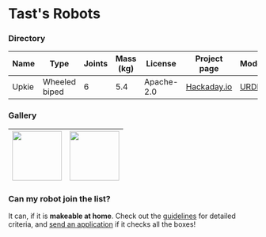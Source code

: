 # Tast's Robots

### Directory

| Name  | Type          | Joints | Mass (kg) | License    | Project page | Model | Software |
|-------|---------------|--------|-----------|------------|--------------|-------|----------|
| Upkie | Wheeled biped | 6      | 5.4       | Apache-2.0 | [Hackaday.io](https://hackaday.io/project/185729-upkie-wheeled-biped-robot) | [URDF](https://github.com/tasts-robots/upkie_description) | [GitHub](https://github.com/tasts-robots) |

### Gallery

| <img src="https://user-images.githubusercontent.com/1189580/170496331-e1293dd3-b50c-40ee-9c2e-f75f3096ebd8.png" height="100"> | <img src="https://user-images.githubusercontent.com/1189580/172118225-dfb4c6e6-d56b-4d37-9bd2-56370cc25a35.png" height="100"> | 
|--|--|

### Can my robot join the list?

It can, if it is **makeable at home**. Check out the [guidelines](CONTRIBUTING.md) for detailed criteria, and [send an application](https://github.com/tasts-robots/us/issues/new?template=new_robot_template.md) if it checks all the boxes!
